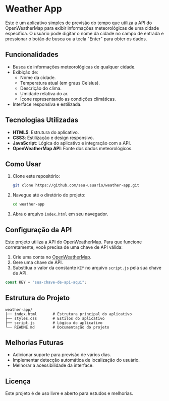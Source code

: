 # Weather App

Este é um aplicativo simples de previsão do tempo que utiliza a API do OpenWeatherMap para exibir informações meteorológicas de uma cidade específica. O usuário pode digitar o nome da cidade no campo de entrada e pressionar o botão de busca ou a tecla "Enter" para obter os dados.

## Funcionalidades

- Busca de informações meteorológicas de qualquer cidade.
- Exibição de:
  - Nome da cidade.
  - Temperatura atual (em graus Celsius).
  - Descrição do clima.
  - Umidade relativa do ar.
  - Ícone representando as condições climáticas.
- Interface responsiva e estilizada.

## Tecnologias Utilizadas

- **HTML5**: Estrutura do aplicativo.
- **CSS3**: Estilização e design responsivo.
- **JavaScript**: Lógica do aplicativo e integração com a API.
- **OpenWeatherMap API**: Fonte dos dados meteorológicos.

## Como Usar

1. Clone este repositório:
   ```bash
   git clone https://github.com/seu-usuario/weather-app.git
   ```
2. Navegue até o diretório do projeto:
   ```bash
   cd weather-app
   ```
3. Abra o arquivo `index.html` em seu navegador.

## Configuração da API

Este projeto utiliza a API do OpenWeatherMap. Para que funcione corretamente, você precisa de uma chave de API válida:

1. Crie uma conta no [OpenWeatherMap](https://openweathermap.org/).
2. Gere uma chave de API.
3. Substitua o valor da constante `KEY` no arquivo `script.js` pela sua chave de API.

```javascript
const KEY = "sua-chave-de-api-aqui";
```

## Estrutura do Projeto

```
weather-app/
├── index.html       # Estrutura principal do aplicativo
├── styles.css       # Estilos do aplicativo
├── script.js        # Lógica do aplicativo
└── README.md        # Documentação do projeto
```

## Melhorias Futuras

- Adicionar suporte para previsão de vários dias.
- Implementar detecção automática de localização do usuário.
- Melhorar a acessibilidade da interface.

## Licença

Este projeto é de uso livre e aberto para estudos e melhorias.
